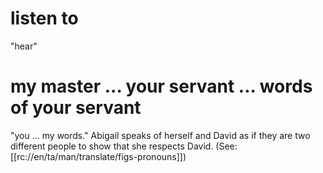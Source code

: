 # listen to

"hear"

# my master ... your servant ... words of your servant

"you ... my words." Abigail speaks of herself and David as if they are two different people to show that she respects David. (See: [[rc://en/ta/man/translate/figs-pronouns]])

